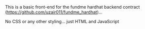 This is a basic front-end for the fundme hardhat backend contract (https://github.com/uzair011/fundme_hardhat)...

No CSS or any other styling...
just HTML and JavaScript
